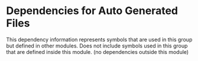 
# Dependencies for Auto Generated Files
This dependency information represents symbols that are used in this group but defined in other modules.  Does not include symbols used in this group that are defined inside this module.
(no dependencies outside this module)
